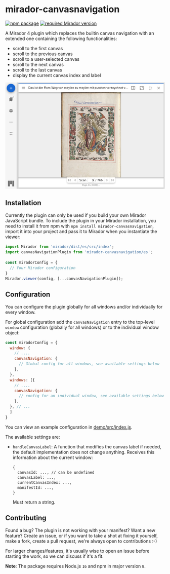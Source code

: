 # mirador-canvasnavigation

[![npm package][npm-badge]][npm]
[![required Mirador version][mirador-badge]][mirador]

A Mirador 4 plugin which replaces the builtin canvas navigation with an extended one containing the following functionalities:

- scroll to the first canvas
- scroll to the previous canvas
- scroll to a user-selected canvas
- scroll to the next canvas
- scroll to the last canvas
- display the current canvas index and label

![Screenshot][screenshot]

## Installation

Currently the plugin can only be used if you build your own Mirador JavaScript bundle.
To include the plugin in your Mirador installation, you need to install it
from npm with `npm install mirador-canvasnavigation`, import it into your project
and pass it to Mirador when you instantiate the viewer:

```javascript
import Mirador from 'mirador/dist/es/src/index';
import canvasNavigationPlugin from 'mirador-canvasnavigation/es';

const miradorConfig = {
  // Your Mirador configuration
}
Mirador.viewer(config, [...canvasNavigationPlugin]);
```

## Configuration

You can configure the plugin globally for all windows and/or individually for
every window.

For global configuration add the `canvasNavigation` entry to the top-level
`window` configuration (globally for all windows) or to the individual window
object:

```javascript
const miradorConfig = {
  window: {
    // ....
    canvasNavigation: {
      // Global config for all windows, see available settings below
    },
  },
  windows: [{
    // ....
    canvasNavigation: {
      // config for an individual window, see available settings below
    },
  }, // ...
  ]
}
```

You can view an example configuration in [demo/src/index.js][demo-cfg].

The available settings are:

- `handleCanvasLabel`: A function that modifies the canvas label if needed, the default implementation does not change anything.
  Receives this information about the current window:
  ```
  {
    canvasId: ..., // can be undefined
    canvasLabel: ...,
    currentCanvasIndex: ...,
    manifestId: ...,
  }
  ```
  Must return a string.

## Contributing

Found a bug? The plugin is not working with your manifest? Want a new
feature? Create an issue, or if you want to take a shot at fixing it
yourself, make a fork, create a pull request, we're always open to
contributions :-)

For larger changes/features, it's usually wise to open an issue before
starting the work, so we can discuss if it's a fit.

**Note**: The package requires Node.js `16` and npm in major version `8`.

[demo-cfg]: https://github.com/dbmdz/mirador-canvasnavigation/blob/main/demo/src/index.js#L5-L38
[mirador]: https://github.com/ProjectMirador/mirador/releases/tag/v3.3.0
[mirador-badge]: https://img.shields.io/badge/Mirador-%E2%89%A53.3.0-blueviolet
[npm]: https://www.npmjs.org/package/mirador-canvasnavigation
[npm-badge]: https://img.shields.io/npm/v/mirador-canvasnavigation.png?style=flat-square
[screenshot]: .docassets/screenshot.png
